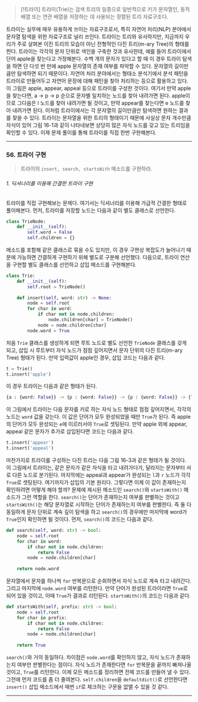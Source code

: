 >[!트라이]
>트라이(Trie)는 검색 트리의 일종으로 일반적으로 키가 문자열인, 동적 배열 또는 연관 배열을 저장하는 데 사용되는 정렬된 트리 자료구조다.

트라이는 실무에 매우 유용하게 쓰이는 자료구조로서, 특히 자연어 처리(NLP) 분야에서 문자열 탐색을 위한 자료구조로 널리 쓰인다. 트라이는 트리와 유사하지만, 지금까지 우리가 주로 살펴본 이진 트리의 모습이 아닌 전형적인 다진 트리(m-ary Tree)의 형태를 띈다.
트라이는 각각의 문자 단위로 색인을 구축한 것과 유사한데, 예를 들어 트라이에서 단어 apple을 찾는다고 가정해본다. 수백 개의 문자가 있다고 할 때 이 경우 트라이 탐색을 하면 단 다섯 번 만에 apple 문자열의 존재 여부를 파악할 수 있다. 문자열의 길이만큼만 탐색하면 되기 때문이다. 자연어 처리 분야에서는 형태소 분석기에서 분석 패턴을 트라이로 만들어두고 자연어 문장에 대해 패턴을 찾아 처리하는 등으로 활용하고 있다.
이 그림은 apple, appear, appeal 등으로 트라이를 구성한 것이다. 여기서 만약 apple을 찾는다면, a -> p -> p 순으로 문자별 일치하는 노드를 찾아 내려가면 된다. apple이므로 그다음은 l 노드를 찾아 내려가면 될 것이고, 만약 appear를 찾는다면 e 노드를 찾아 내려가면 된다. 이처럼 트라이에서는 각 문자열의 길이만큼만 탐색하면 원하는 결과를 찾을 수 있다.
트라이는 문자열을 위한 트리의 형태이기 때문에 사실상 문자 개수만큼 자식이 있어 그림 16-1과 같이 나타내보면 상당히 많은 자식 노드를 갖고 있는 트리임을 확인할 수 있다. 이제 문제 풀이를 통해 트라이를 직접 한번 구현해본다.

----
### 56. 트라이 구현
>트라이의 `insert, search, startsWith` 메소드를 구현하라.

###### 1. 딕셔너리를 이용해 간결한 트라이 구현
트라이를 직접 구현해보는 문제다. 여기서는 딕셔너리를 이용해 가급적 간결한 형태로 풀이해본다. 먼저, 트라이를 저장할 노드는 다음과 같이 별도 클래스로 선언한다.
```python
class TrieNode:
	def __init__(self):
		self.word = False
		self.children = {}
```

메소드를 포함해 같은 클래스로 묶을 수도 있지만, 이 경우 구현상 복잡도가 늘어나기 때문에 가능하면 간결하게 구현하기 위해 별도로 구분해 선언했다. 다음으로, 트라이 연산을 구현할 별도 클래스를 선언하고 삽입 메소드를 구현해본다.
```python
class Trie:
	def __init__(self):
		self.root = TrieNode()
	
	def insert(self, word: str) -> None:
		node = self.root
		for char in word:
			if char not in node.children:
				node.children[char] = TrieNode()
			node = node.children[char]
		node.word = True
```

처음 `Trie` 클래스를 생성하게 되면 루트 노드로 별도 선언한 `TrieNode` 클래스를 갖게 되고, 삽입 시 루트부터 자식 노드가 점점 깊어지면서 문자 단위의 다진 트리(m-ary Tree) 형태가 된다. 만약 입력값이 apple인 경우, 삽입 코드는 다음과 같다.
```python
t = Trie()
t.insert('apple')
```

이 경우 트라이는 다음과 같은 형태가 된다.
```python
{a : {word: False}} -> {p : {word: False}} -> {p : {word: False}} -> {l : {word: False}} -> {e : {word: True}}
```

이 그림에서 트라이는 다음 문자를 키로 하는 자식 노드 형태로 점점 깊어지면서, 각각의 노드는 `word` 값을 갖는다. 이 값은 단어가 모두 완성되었을 때만 `True`가 된다. 즉 apple의 단어가 모두 완성되는 `e`에 이르러서야 `True`로 셋팅된다. 만약 apple 외에 appear, appeal 같은 문자가 추가로 삽입된다면 코드는 다음과 같다.
```python
t.insert('appear')
t.insert('appeal')
```

마찬가지로 트라이를 구성하는 다진 트리는 다음 그림 16-3과 같은 형태가 될 것이다. 이 그림에서 트라이는, 같은 문자가 같은 자식을 타고 내려가다가, 달라지는 문자부터 서로 다른 노드로 분기된다. 마지막에는 appeal과 appear가 완성되는 `l`과 `r` 노드가 각각 `True`로 셋팅된다. 여기까지가 삽입의 기본 원리다.
그렇다면 이제 이 값이 존재하는지 확인하려면 어떻게 해야 할까? 문제에 제시된 메소드인 `search()`와 `startsWith()` 메소드가 그런 역할을 한다. `search()`는 단어가 존재하는지 여부를 판별하는 것이고 `startsWith()`는 해당 문자열로 시작하는 단어가 존재하는지 여부를 판별한다. 즉 둘 다 동일하게 문자 단위로 계속 깊이 탐색을 하고 `search()`의 경우에만 마지막에 word가 `True`인지 확인하면 될 것이다. 먼저, `search()`의 코드는 다음과 같다.
```python
def search(self, word: str) -> bool:
	node = self.root
	for char in word:
		if char not in node.children:
			return False
		node = node.children[char]
		
	return node.word
```

문자열에서 문자를 하나씩 `for` 반복문으로 순회하면서 자식 노드로 계속 타고 내려간다. 그리고 마지막에 `node.word` 여부를 리턴한다. 만약 단어가 완성된 트라이라면 `True`로 되어 있을 것이고, 이때 `True`가 결과로 리턴된다. `startsWith()`의 코드는 다음과 같다.
```python
def startsWith(self, prefix: str) -> bool:
	node = self.root
	for char in prefix:
		if char not in node.children:
			return False
		node = node.children[char]
		
	return True
```

`search()`와 거의 동일하다. 차이점은 `node.word`를 확인하지 않고, 자식 노드가 존재하는지 여부만 판별한다는 점이다. 자식 노드가 존재한다면 `for` 반복문을 끝까지 빠져나올 것이고, `True`를 리턴한다. 이제 모든 메소드를 정리하면 전체 코드를 만들어 낼 수 있다.
그전에 먼저 코드를 좀 더 줄여본다. `self.children`을 `defaultdict()`로 선언한다면 `insert()` 삽입 메소드에서 매번 `if`로 체크하는 구문을 없앨 수 있을 것 같다.

----



